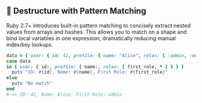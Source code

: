 ## 🧩 Destructure with Pattern Matching
Ruby 2.7+ introduces built-in pattern matching to concisely extract nested values from arrays and hashes. This allows you to match on a shape and bind local variables in one expression, dramatically reducing manual index/key lookups.

```ruby
data = { user: { id: 42, profile: { name: "Alice", roles: [ :admin, :editor ] } } }
case data
in { user: { id:, profile: { name:, roles: [ first_role, * ] } } }
  puts "ID: #{id}, Name: #{name}, First Role: #{first_role}"
else
  puts "No match"
end
# => ID: 42, Name: Alice, First Role: admin
```